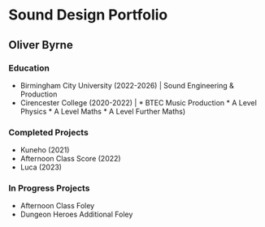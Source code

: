 # Sound Design Portfolio 
## Oliver Byrne

### Education
- Birmingham City University (2022-2026) | Sound Engineering & Production
- Cirencester College (2020-2022) | * BTEC Music Production
                                    * A Level Physics
                                    * A Level Maths
                                    * A Level Further Maths)

### Completed Projects
- Kuneho (2021)
- Afternoon Class Score (2022)
- Luca (2023)

### In Progress Projects
- Afternoon Class Foley
- Dungeon Heroes Additional Foley
